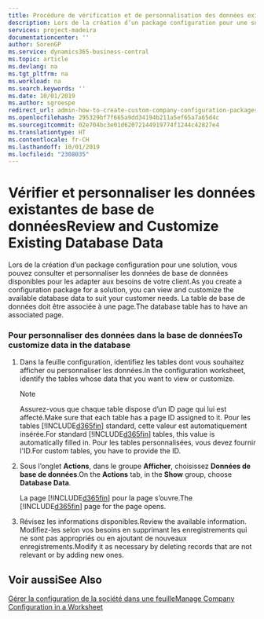 ```yaml
---
title: Procédure de vérification et de personnalisation des données existantes de base de données | Microsoft Docs
description: Lors de la création d’un package configuration pour une solution, vous pouvez consulter et personnaliser les données de base de données disponibles pour les adapter aux besoins de votre client. La table de base de données doit être associée à une page.
services: project-madeira
documentationcenter: ''
author: SorenGP
ms.service: dynamics365-business-central
ms.topic: article
ms.devlang: na
ms.tgt_pltfrm: na
ms.workload: na
ms.search.keywords: ''
ms.date: 10/01/2019
ms.author: sgroespe
redirect_url: admin-how-to-create-custom-company-configuration-packages
ms.openlocfilehash: 295329bf7f665a9dd34194b211a5ef65a7a65d4c
ms.sourcegitcommit: 02e704bc3e01d62072144919774f1244c42827e4
ms.translationtype: HT
ms.contentlocale: fr-CH
ms.lasthandoff: 10/01/2019
ms.locfileid: "2308035"
---
```

# <a name="review-and-customize-existing-database-data"></a><span data-ttu-id="b6913-104">Vérifier et personnaliser les données existantes de base de données</span><span class="sxs-lookup"><span data-stu-id="b6913-104">Review and Customize Existing Database Data</span></span>
<span data-ttu-id="b6913-105">Lors de la création d’un package configuration pour une solution, vous pouvez consulter et personnaliser les données de base de données disponibles pour les adapter aux besoins de votre client.</span><span class="sxs-lookup"><span data-stu-id="b6913-105">As you create a configuration package for a solution, you can view and customize the available database data to suit your customer needs.</span></span> <span data-ttu-id="b6913-106">La table de base de données doit être associée à une page.</span><span class="sxs-lookup"><span data-stu-id="b6913-106">The database table has to have an associated page.</span></span>  

### <a name="to-customize-data-in-the-database"></a><span data-ttu-id="b6913-107">Pour personnaliser des données dans la base de données</span><span class="sxs-lookup"><span data-stu-id="b6913-107">To customize data in the database</span></span>  

1.  <span data-ttu-id="b6913-108">Dans la feuille configuration, identifiez les tables dont vous souhaitez afficher ou personnaliser les données.</span><span class="sxs-lookup"><span data-stu-id="b6913-108">In the configuration worksheet, identify the tables whose data that you want to view or customize.</span></span>  

    > [!NOTE]  
    >  <span data-ttu-id="b6913-109">Assurez-vous que chaque table dispose d’un ID page qui lui est affecté.</span><span class="sxs-lookup"><span data-stu-id="b6913-109">Make sure that each table has a page ID assigned to it.</span></span> <span data-ttu-id="b6913-110">Pour les tables [!INCLUDE[d365fin](includes/d365fin_md.md)] standard, cette valeur est automatiquement insérée.</span><span class="sxs-lookup"><span data-stu-id="b6913-110">For standard [!INCLUDE[d365fin](includes/d365fin_md.md)] tables, this value is automatically filled in.</span></span> <span data-ttu-id="b6913-111">Pour les tables personnalisées, vous devez fournir l'ID.</span><span class="sxs-lookup"><span data-stu-id="b6913-111">For custom tables, you have to provide the ID.</span></span>  

2.  <span data-ttu-id="b6913-112">Sous l’onglet **Actions**, dans le groupe **Afficher**, choisissez **Données de base de données**.</span><span class="sxs-lookup"><span data-stu-id="b6913-112">On the **Actions** tab, in the **Show** group, choose **Database Data**.</span></span>  

     <span data-ttu-id="b6913-113">La page [!INCLUDE[d365fin](includes/d365fin_md.md)] pour la page s’ouvre.</span><span class="sxs-lookup"><span data-stu-id="b6913-113">The [!INCLUDE[d365fin](includes/d365fin_md.md)] page for the page opens.</span></span>  

3.  <span data-ttu-id="b6913-114">Révisez les informations disponibles.</span><span class="sxs-lookup"><span data-stu-id="b6913-114">Review the available information.</span></span> <span data-ttu-id="b6913-115">Modifiez-les selon vos besoins en supprimant les enregistrements qui ne sont pas appropriés ou en ajoutant de nouveaux enregistrements.</span><span class="sxs-lookup"><span data-stu-id="b6913-115">Modify it as necessary by deleting records that are not relevant or by adding new ones.</span></span>  

## <a name="see-also"></a><span data-ttu-id="b6913-116">Voir aussi</span><span class="sxs-lookup"><span data-stu-id="b6913-116">See Also</span></span>  
 [<span data-ttu-id="b6913-117">Gérer la configuration de la société dans une feuille</span><span class="sxs-lookup"><span data-stu-id="b6913-117">Manage Company Configuration in a Worksheet</span></span>](admin-how-to-manage-company-configuration-in-a-worksheet.md)
